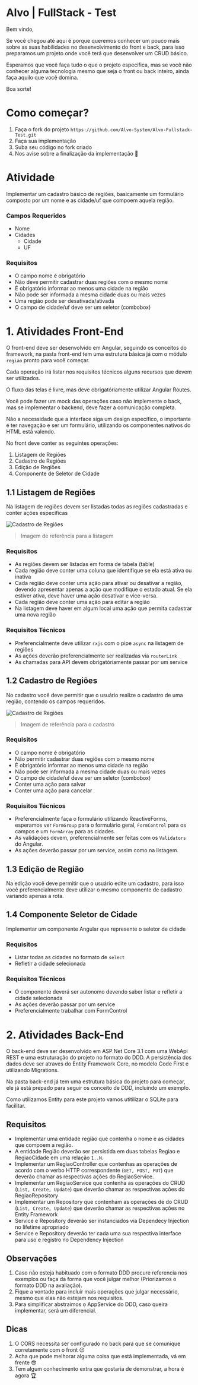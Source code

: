 # Alvo | FullStack - Test

Bem vindo,

Se você chegou até aqui é porque queremos conhecer um pouco mais sobre as suas habilidades no desenvolvimento do front e back, para isso preparamos um projeto onde você terá que desenvolver um CRUD básico.

Esperamos que você faça tudo o que o projeto especifica, mas se você não conhecer alguma tecnologia mesmo que seja o front ou back inteiro, ainda faça aquilo que você domina.

Boa sorte!

# Como começar?

1. Faça o fork do projeto `https://github.com/Alvo-System/Alvo-Fullstack-Test.git`
2. Faça sua implementação
3. Suba seu código no fork criado
4. Nos avise sobre a finalização da implementação 🚀

# Atividade

Implementar um cadastro básico de regiões, basicamente um formulário composto por um nome e as cidade/uf que compoem aquela região.

### Campos Requeridos
- Nome
- Cidades
    - Cidade
    - UF

### Requisitos
- O campo nome é obrigatório
- Não deve permitir cadastrar duas regiões com o mesmo nome
- É obrigatório informar ao menos uma cidade na região
- Não pode ser informada a mesma cidade duas ou mais vezes
- Uma região pode ser desativada/ativada
- O campo de cidade/uf deve ser um seletor (combobox)

# 1. Atividades Front-End

O front-end deve ser desenvolvido em Angular, seguindo os conceitos do framework, na pasta front-end tem uma estrutura básica já com o módulo `regiao` pronto para você começar.

Cada operação irá listar nos requisitos técnicos alguns recursos que devem ser utilizados.

O fluxo das telas é livre, mas deve obrigatóriamente utilizar Angular Routes.

Você pode fazer um mock das operações caso não implemente o back, mas se implementar o backend, deve fazer a comunicação completa.

Não a necessidade que a interface siga um design específico, o importante é ter navegação e ser um formulário, utilizando os componentes nativos do HTML está valendo.

No front deve conter as seguintes operações:

1. Listagem de Regiões
2. Cadastro de Regiões
3. Edição de Regiões
4. Componente de Seletor de Cidade

## 1.1 Listagem de Regiões

Na listagem de regiões devem ser listadas todas as regiões cadastradas e conter ações específicas


![Cadastro de Regiões](assets/referencia_listagem.png)
> Imagem de referência para a listagem

### **Requisitos**

- As regiões devem ser listadas em forma de tabela (table)
- Cada região deve conter uma coluna que identifique se ela está ativa ou inativa
- Cada região deve conter uma ação para ativar ou desativar a região, devendo apresentar apenas a ação que modifique o estado atual. Se ela estiver ativa, deve haver uma ação desativar e vice-versa.
- Cada região deve conter uma ação para editar a região
- Na listagem deve haver em algum local uma ação que permita cadastrar uma nova região

### **Requisitos Técnicos**

- Preferencialmente deve utilizar `rxjs` com o pipe `async` na listagem de regiões
- As ações deverão preferencialmente ser realizadas via `routerLink`
- As chamadas para API devem obrigatóriamente passar por um service

## 1.2 Cadastro de Regiões

No cadastro você deve permitir que o usuário realize o cadastro de uma região, contendo os campos requeridos.

![Cadastro de Regiões](assets/referencia_cadastro.png)
> Imagem de referência para o cadastro

### **Requisitos**
- O campo nome é obrigatório
- Não permitir cadastrar duas regiões com o mesmo nome
- É obrigatório informar ao menos uma cidade na região
- Não pode ser informada a mesma cidade duas ou mais vezes
- O campo de cidade/uf deve ser um seletor (combobox)
- Conter uma ação para salvar
- Conter uma ação para cancelar

### **Requisitos Técnicos**

- Preferencialmente faça o formulário utilizando ReactiveForms, esperamos ver `FormGroup` para o formulário geral, `FormControl` para os campos e um `FormArray` para as cidades.
- As validações devem, preferencialmente ser feitas com os `Validators` do Angular.
- As ações deverão passar por um service, assim como na listagem.

## 1.3 Edição de Região

Na edição você deve permitir que o usuário edite um cadastro, para isso você preferencialmente deve utilizar o mesmo componente de cadastro variando apenas a rota.

## 1.4 Componente Seletor de Cidade

Implementar um componente Angular que represente o seletor de cidade

### **Requisitos**

- Listar todas as cidades no formato de `select`
- Refletir a cidade selecionada 

### **Requisitos Técnicos**

- O componente deverá ser autonomo devendo saber listar e refletir a cidade selecionada
- As ações deverão passar por um service
- Preferencialmente trabalhar com FormControl

# 2. Atividades Back-End

O back-end deve ser desenvolvido em ASP.Net Core 3.1 com uma WebApi REST e uma estruturação do projeto no formato do DDD. A persistência dos dados deve ser atraves do Entity Framework Core, no modelo Code First e utilizando Migrations.

Na pasta back-end já tem uma estrutura básica do projeto para começar, ele já está prepado para seguir os conceito de DDD, incluindo um exemplo.

Como utilizamos Entity para este projeto vamos utitilizar o SQLite para facilitar.

## Requisitos
- Implementar uma entidade região que contenha o nome e as cidades que compoem a região.
- A entidade Região deverão ser persistida em duas tabelas Regiao e RegiaoCidade em uma relação `1..N`.
- Implementar um RegiaoController que contenhas as operações de acordo com o verbo HTTP correspondente (`GET, POST, PUT`) que deverão chamar as respectivas ações do RegiaoService.
- Implementar um RegiaoService que contenha as operações do CRUD (`List, Create, Update`) que deverão chamar as respectivas ações do RegiaoRepository
- Implementar um Repository que contenham as operações de do CRUD (`List, Create, Update`) que deverão chamar as respectivas ações no Entity Framework
- Service e Repository deverão ser instanciados via Dependecy Injection no lifetime apropriado 
- Service e Repository deverão ter cada uma sua respectiva interface para uso e registro no Dependency Injection

## Observações
1. Caso não esteja habituado com o formato DDD procure referencia nos exemplos ou faça da forma que você julgar melhor (Priorizamos o formato DDD na avaliação).
2. Fique a vontade para incluir mais operações que julgar necessário, mesmo que elas não estejam nos requisitos.
3. Para simplificar abstraimos o AppService do DDD, caso queira implementar, será um diferencial.

## Dicas
1. O CORS necessita ser configurado no back para que se comunique corretamente com o front 😉
2. Acha que pode melhorar alguma coisa que está implementada, vá em frente 😎
3. Tem algum conhecimento extra que gostaria de demonstrar, a hora é agora 🏆